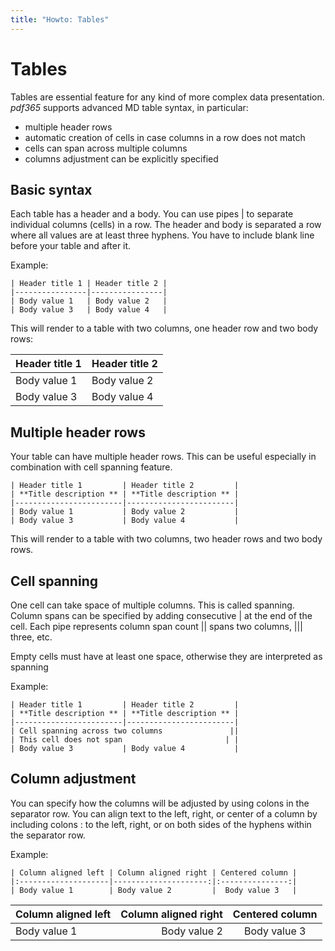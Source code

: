 ```yaml
---
title: "Howto: Tables"
---
```


# Tables

Tables are essential feature for any kind of more complex data presentation. 
*pdf365* supports advanced MD table syntax, in particular:
- multiple header rows
- automatic creation of cells in case columns in a row does not match
- cells can span across multiple columns
- columns adjustment can be explicitly specified

## Basic syntax

Each table has a header and a body. You can use pipes | to separate individual columns (cells) in a row. 
The header and body is separated a row where all values are at least three hyphens.
You have to include blank line before your table and after it. 

Example:

```
| Header title 1 | Header title 2 |
|----------------|----------------|
| Body value 1   | Body value 2   |
| Body value 3   | Body value 4   |
```

This will render to a table with two columns, one header row and two body rows:

| Header title 1 | Header title 2 |
|----------------|----------------|
| Body value 1   | Body value 2   |
| Body value 3   | Body value 4   |


## Multiple header rows

Your table can have multiple header rows. This can be useful especially in combination with cell spanning feature.

```
| Header title 1         | Header title 2         |
| **Title description ** | **Title description ** |
|------------------------|------------------------|
| Body value 1           | Body value 2           |
| Body value 3           | Body value 4           |
```

This will render to a table with two columns, two header rows and two body rows.

## Cell spanning

One cell can take space of multiple columns. This is called spanning. 
Column spans can be specified by adding consecutive | at the end of the cell. 
Each pipe represents column span count || spans two columns, ||| three, etc.

Empty cells must have at least one space, otherwise they are interpreted as spanning

Example:

```
| Header title 1         | Header title 2         |
| **Title description ** | **Title description ** |
|------------------------|------------------------|
| Cell spanning across two columns               ||
| This cell does not span                       | |
| Body value 3           | Body value 4           |
```

## Column adjustment

You can specify how the columns will be adjusted by using colons in the separator row.
You can align text to the left, right, or center of a column by including colons : to the left, right, or on both sides of the hyphens within the separator row.

Example:

```
| Column aligned left | Column aligned right | Centered column |
|:--------------------|---------------------:|:---------------:|
| Body value 1        | Body value 2         |  Body value 3   |
```

| Column aligned left | Column aligned right | Centered column |
|:--------------------|---------------------:|:---------------:|
| Body value 1        | Body value 2         |  Body value 3   |